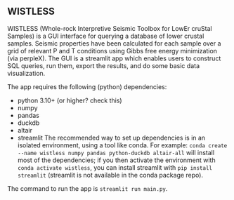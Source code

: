 ## WISTLESS

WISTLESS (Whole-rock Interpretive Seismic Toolbox for LowEr cruStal Samples) is a GUI interface for querying a database of lower crustal samples. Seismic properties have been calculated for each sample over a grid of relevant P and T conditions using Gibbs free energy minimization (via perpleX). The GUI is a streamlit app which enables users to construct SQL queries, run them, export the results, and do some basic data visualization.

The app requires the following (python) dependencies:
- python 3.10+ (or higher? check this)
- numpy
- pandas
- duckdb
- altair
- streamlit
The recommended way to set up dependencies is in an isolated environment, using a tool like conda. For example: `conda create --name wistless numpy pandas python-duckdb altair-all` will install most of the dependencies; if you then activate the environment with `conda activate wistless`, you can install streamlit with `pip install streamlit` (streamlit is not available in the conda package repo).

The command to run the app is `streamlit run main.py`.
